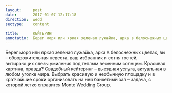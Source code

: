 ```yaml
---
layout:     post
date:       2017-01-07 12:17:18
direction:  wedd
sectype:    content

title:      КЕЙТЕРИНГ              
annotatio:  Берег моря или яркая зеленая лужайка, арка в белоснежных цветах, вы – обворожительная невеста, ваш избранник и сотня гостей, вытирающих слезы умиления под теплым весенним солнцем. Красивая картина, правда? Свадебный кейтеринг – выездная услуга, актуальная в любом уголке мира. Выбрать красивую и необычную площадку и в кратчайшие сроки организовать на ней банкетный зал – задача, с которой легко справится Monte Wedding Group.
---
```


Берег моря или яркая зеленая лужайка, арка в белоснежных цветах, вы – обворожительная невеста, ваш избранник и сотня гостей, вытирающих слезы умиления под теплым весенним солнцем. Красивая картина, правда? Свадебный кейтеринг – выездная услуга, актуальная в любом уголке мира. Выбрать красивую и необычную площадку и в кратчайшие сроки организовать на ней банкетный зал – задача, с которой легко справится Monte Wedding Group.